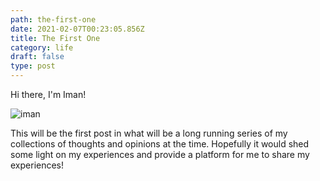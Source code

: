 ```yaml
---
path: the-first-one
date: 2021-02-07T00:23:05.856Z
title: The First One
category: life
draft: false
type: post
---
```


Hi there, I'm Iman!

![iman](../images/namiwa.jpeg)

This will be the first post in what will be a long running series of my collections of thoughts and opinions at the time. Hopefully it would shed some light on my experiences and provide a platform for me to share my experiences!
